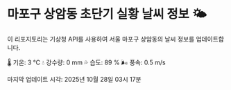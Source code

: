 
# 마포구 상암동 초단기 실황 날씨 정보 🌤️

이 리포지토리는 기상청 API를 사용하여 서울 마포구 상암동의 날씨 정보를 업데이트합니다. 

🌡️ 기온: 3 ℃
💧 강수량: 0 mm
💦 습도: 89 %
🌬️ 풍속: 0.5 m/s

마지막 업데이트 시각: 2025년 10월 28일 03시 17분    
